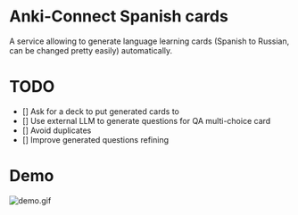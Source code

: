 # Anki-Connect Spanish cards

A service allowing to generate language learning cards (Spanish to Russian, can be changed pretty easily) automatically.

# TODO

- [] Ask for a deck to put generated cards to
- [] Use external LLM to generate questions for QA multi-choice card
- [] Avoid duplicates
- [] Improve generated questions refining

# Demo
![demo.gif](demo.gif)
